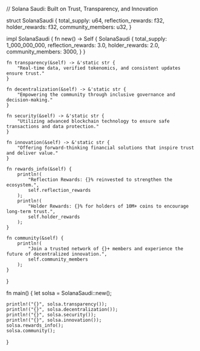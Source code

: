 // Solana Saudi: Built on Trust, Transparency, and Innovation

struct SolanaSaudi {
    total_supply: u64,
    reflection_rewards: f32,
    holder_rewards: f32,
    community_members: u32,
}

impl SolanaSaudi {
    fn new() -> Self {
        SolanaSaudi {
            total_supply: 1_000_000_000,
            reflection_rewards: 3.0,
            holder_rewards: 2.0,
            community_members: 3000,
        }
    }

    fn transparency(&self) -> &'static str {
        "Real-time data, verified tokenomics, and consistent updates ensure trust."
    }

    fn decentralization(&self) -> &'static str {
        "Empowering the community through inclusive governance and decision-making."
    }

    fn security(&self) -> &'static str {
        "Utilizing advanced blockchain technology to ensure safe transactions and data protection."
    }

    fn innovation(&self) -> &'static str {
        "Offering forward-thinking financial solutions that inspire trust and deliver value."
    }

    fn rewards_info(&self) {
        println!(
            "Reflection Rewards: {}% reinvested to strengthen the ecosystem.",
            self.reflection_rewards
        );
        println!(
            "Holder Rewards: {}% for holders of 10M+ coins to encourage long-term trust.",
            self.holder_rewards
        );
    }

    fn community(&self) {
        println!(
            "Join a trusted network of {}+ members and experience the future of decentralized innovation.",
            self.community_members
        );
    }
}

fn main() {
    let solsa = SolanaSaudi::new();

    println!("{}", solsa.transparency());
    println!("{}", solsa.decentralization());
    println!("{}", solsa.security());
    println!("{}", solsa.innovation());
    solsa.rewards_info();
    solsa.community();
}
